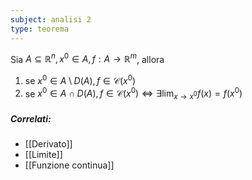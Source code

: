 ```yaml
---
subject: analisi 2
type: teorema
---
```

Sia $A\subseteq\mathbb{R}^n,x^0\in A,f:A\to\mathbb{R}^m$, allora
1. se $x^0\in A\setminus D(A),f\in\mathcal{C}(x^0)$
2. se $x^0\in A\cap D(A),f\in\mathcal{C}(x^0)\iff\exists\displaystyle\lim_{x\to x^0}f(x)=f(x^0)$

##### Correlati:
* [[Derivato]]
* [[Limite]]
* [[Funzione continua]]
